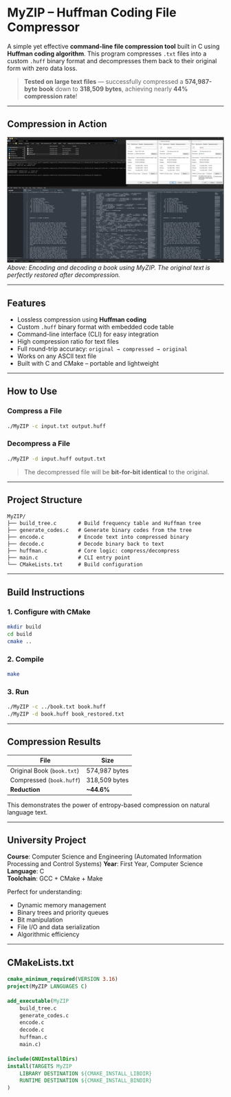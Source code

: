 # MyZIP – Huffman Coding File Compressor

A simple yet effective **command-line file compression tool** built in C using **Huffman coding algorithm**. This program compresses `.txt` files into a custom `.huff` binary format and decompresses them back to their original form with zero data loss.

> **Tested on large text files** — successfully compressed a **574,987-byte book** down to **318,509 bytes**, achieving nearly **44% compression rate**!

---

## Compression in Action

![Compression Example](compression_example.png)  
*Above: Encoding and decoding a book using MyZIP. The original text is perfectly restored after decompression.*

---

## Features

- Lossless compression using **Huffman coding**
- Custom `.huff` binary format with embedded code table
- Command-line interface (CLI) for easy integration
- High compression ratio for text files
- Full round-trip accuracy: `original → compressed → original`
- Works on any ASCII text file
- Built with C and CMake – portable and lightweight

---

## How to Use

### Compress a File
```bash
./MyZIP -c input.txt output.huff
```

### Decompress a File
```bash
./MyZIP -d input.huff output.txt
```

> The decompressed file will be **bit-for-bit identical** to the original.

---

## Project Structure

```
MyZIP/
├── build_tree.c       # Build frequency table and Huffman tree
├── generate_codes.c   # Generate binary codes from the tree
├── encode.c           # Encode text into compressed binary
├── decode.c           # Decode binary back to text
├── huffman.c          # Core logic: compress/decompress
├── main.c             # CLI entry point
└── CMakeLists.txt     # Build configuration
```

---

## Build Instructions

### 1. Configure with CMake
```bash
mkdir build
cd build
cmake ..
```

### 2. Compile
```bash
make
```

### 3. Run
```bash
./MyZIP -c ../book.txt book.huff
./MyZIP -d book.huff book_restored.txt
```

---

## Compression Results

| File | Size |
|------|------|
| Original Book (`book.txt`) | 574,987 bytes |
| Compressed (`book.huff`)   | 318,509 bytes |
| **Reduction**              | **~44.6%** |

This demonstrates the power of entropy-based compression on natural language text.

---

## University Project

**Course**: Computer Science and Engineering (Automated Information Processing and Control Systems)
**Year**: First Year, Computer Science  
**Language**: C  
**Toolchain**: GCC + CMake + Make

Perfect for understanding:
- Dynamic memory management
- Binary trees and priority queues
- Bit manipulation
- File I/O and data serialization
- Algorithmic efficiency

---

## CMakeLists.txt

```cmake
cmake_minimum_required(VERSION 3.16)
project(MyZIP LANGUAGES C)

add_executable(MyZIP
    build_tree.c
    generate_codes.c
    encode.c
    decode.c
    huffman.c
    main.c)

include(GNUInstallDirs)
install(TARGETS MyZIP
    LIBRARY DESTINATION ${CMAKE_INSTALL_LIBDIR}
    RUNTIME DESTINATION ${CMAKE_INSTALL_BINDIR}
)
```
